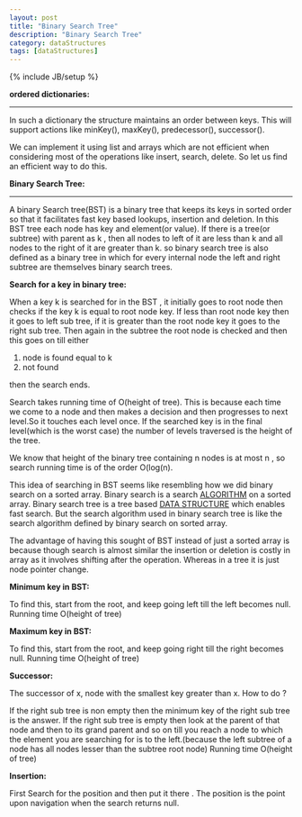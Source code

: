 ```yaml
---
layout: post
title: "Binary Search Tree"
description: "Binary Search Tree"
category: dataStructures
tags: [dataStructures]
---
```

{% include JB/setup %}

**ordered dictionaries:**

***

In such a dictionary the structure maintains an order between keys. This will support actions like minKey(), maxKey(), predecessor(),
successor().

We can implement it using list and arrays which are not efficient when considering most of the operations like insert, search, delete.
So let us find an efficient way to do this.
 
**Binary Search Tree:**

***

A binary Search tree(BST) is a binary tree that keeps its keys in sorted order so that it facilitates fast key based lookups, insertion
and deletion. In this BST tree each node has key and element(or value).
If there is  a tree(or subtree) with parent as k , then all nodes to left of it are less than k and all nodes to the right 
of it are greater than k. so binary search tree is also defined as a binary tree in which for every internal node
the left and right subtree are themselves binary search trees.

**Search for a key in binary tree:**

When a key k is searched for in the BST , it initially goes to root node then checks if the key k is equal to root node key. If less than root
node key then it goes to left sub tree, if it is greater than the root node key it goes to the right sub tree. Then again in the subtree the
root node is checked and then this goes on till either

1. node is found equal to k
2. not found

then the search ends.

Search takes running time of O(height of tree). This is because each time we come to a node and then makes a decision and then progresses to next level.So it touches each level once. If the searched key is in the final level(which is the worst case) the number of levels traversed
is the height of the tree.

We know that height of the binary tree containing n nodes is  at most n , so search running time is of the order O(log(n).

This idea of searching in BST seems like resembling how we did binary search on a sorted array. Binary search is a search [ALGORITHM](https://en.wikipedia.org/wiki/Algorithm) on a sorted array. Binary search tree is a tree based [DATA STRUCTURE](https://en.wikipedia.org/wiki/Data_structure) which enables fast search.
But the search algorithm used in binary search tree is like the search algorithm defined by binary search on sorted array.


The advantage of having this sought of BST instead of just a sorted array is because though search is almost similar the insertion or deletion is costly in array as it involves shifting after the operation. Whereas in a tree it is just node pointer change.

**Minimum key in BST:**

To find this, start from the root, and keep going left till the left becomes null.
Running time O(height of tree)

**Maximum key in BST:**

To find this, start from the root, and keep going right till the right becomes null.
Running time O(height of tree)

**Successor:**

The successor of x, node with the smallest key greater than x.
How to do ? 

If the right sub tree is non empty then the minimum key of the right sub tree is the answer.
If the right sub tree is empty then look at the parent of that node and then to its grand parent and so on till you reach a node to which the element you are searching for is to the left.(because the left subtree of a node has all nodes lesser than the subtree root node)
Running time O(height of tree)

**Insertion:**

First Search for the position and then put it there . The position is the point upon navigation when the search returns null.




